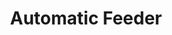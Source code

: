 ---
title: Automatic Feeder
menu: 
    sidebar:
        name: Automatic Feeder
        identifier: automatic-feeder
        parent: side-projects
        weight: 300
---